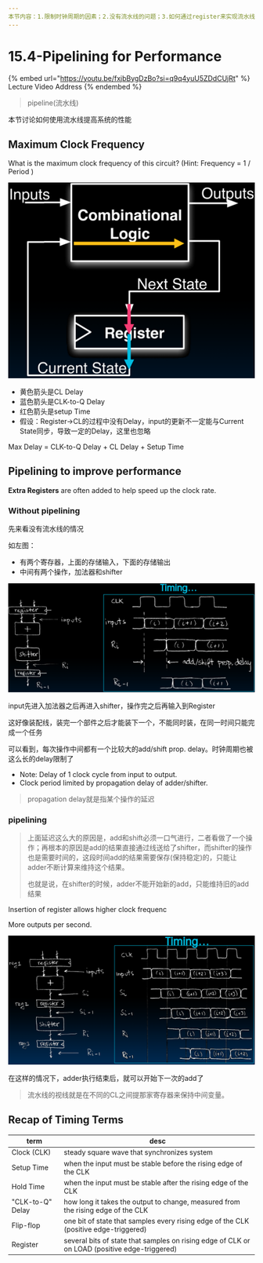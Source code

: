 ```yaml
---
本节内容：1.限制时钟周期的因素；2.没有流水线的问题；3.如何通过register来实现流水线；
---
```




# 15.4-Pipelining for Performance

{% embed url="https://youtu.be/fxjbBygDzBo?si=q9q4yuU5ZDdCUjRt" %}
Lecture Video Address
{% endembed %}

> pipeline(流水线)

本节讨论如何使用流水线提高系统的性能

## Maximum Clock Frequency

What is the maximum clock frequency of this circuit? (Hint: Frequency = 1 / Period )

![image-20240612155426088](.image/image-20240612155426088.png)

- 黄色箭头是CL Delay
- 蓝色箭头是CLK-to-Q Delay
- 红色箭头是setup Time
- 假设：Register→CL的过程中没有Delay，input的更新不一定能与Current State同步，导致一定的Delay，这里也忽略

Max Delay = CLK-to-Q Delay + CL Delay + Setup Time

## Pipelining to improve performance

**Extra Registers** are often added to help speed up the clock rate.

### Without pipelining

先来看没有流水线的情况

如左图：

- 有两个寄存器，上面的存储输入，下面的存储输出
- 中间有两个操作，加法器和shifter

![image-20240612155507973](.image/image-20240612155507973.png)

input先进入加法器之后再进入shifter，操作完之后再输入到Register

这好像装配线，装完一个部件之后才能装下一个，不能同时装，在同一时间只能完成一个任务

可以看到，每次操作中间都有一个比较大的add/shift prop. delay。时钟周期也被这么长的delay限制了

- Note: Delay of 1 clock cycle from input to output.
- Clock period limited by propagation delay of adder/shifter.

> propagation delay就是指某个操作的延迟

### pipelining

> 上面延迟这么大的原因是，add和shift必须一口气进行，二者看做了一个操作；再根本的原因是add的结果直接通过线送给了shifter，而shifter的操作也是需要时间的，这段时间add的结果需要保存(保持稳定)的，只能让adder不断计算来维持这个结果。
>
> 也就是说，在shifter的时候，adder不能开始新的add，只能维持旧的add结果

Insertion of register allows higher clock frequenc

More outputs per second.

![image-20240612155558893](.image/image-20240612155558893.png)

在这样的情况下，adder执行结束后，就可以开始下一次的add了

> 流水线的视线就是在不同的CL之间提那家寄存器来保持中间变量。

## Recap of Timing Terms

| term             | desc                                                         |
| ---------------- | ------------------------------------------------------------ |
| Clock (CLK)      | steady square wave that synchronizes system                  |
| Setup Time       | when the input must be stable before the rising edge of the CLK |
| Hold Time        | when the input must be stable after the rising edge of the CLK |
| "CLK-to-Q" Delay | how long it takes the output to change, measured from the rising edge of the CLK |
| Flip-flop        | one bit of state that samples every rising edge of the CLK (positive edge-triggered) |
| Register         | several bits of state that samples on rising edge of CLK or on LOAD (positive edge-triggered) |
